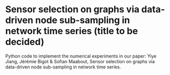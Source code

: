 # Sensor selection on graphs via data-driven node sub-sampling in network time series (title to be decided)
Python code to implement the numerical experiments in our paper:
Yiye Jiang, Jérémie Bigot & Sofian Maabout, Sensor selection on graphs via data-driven node sub-sampling in network time series.
